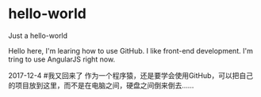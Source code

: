 # hello-world
Just a hello-world

Hello here, I'm learing how to use GitHub. I like front-end development. I'm tring to use AngularJS right now.

2017-12-4
#我又回来了
作为一个程序猿，还是要学会使用GitHub，可以把自己的项目放到这里，而不是在电脑之间，硬盘之间倒来倒去……
